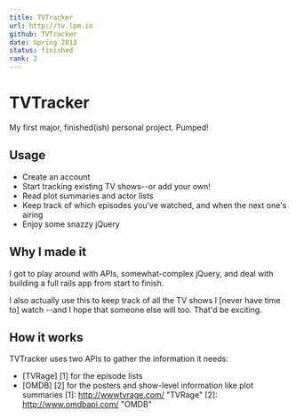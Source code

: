 ```yaml
---
title: TVTracker
url: http://tv.lpm.io
github: TVTracker
date: Spring 2013
status: finished
rank: 2
---
```

TVTracker
=========

My first major, finished(ish) personal project. Pumped!

Usage
-----
* Create an account
* Start tracking existing TV shows--or add your own!
* Read plot summaries and actor lists
* Keep track of which episodes you've watched, and when the next one's airing
* Enjoy some snazzy jQuery

Why I made it
-------------
I got to play around with APIs, somewhat-complex jQuery, and deal with building a 
full rails app from start to finish.

I also actually use this to keep track of all the TV shows I [never have time to] watch
--and I hope that someone else will too. That'd be exciting.

How it works
-------------
TVTracker uses two APIs to gather the information it needs:
* [TVRage] [1] for the episode lists
* [OMDB] [2] for the posters and show-level information like plot summaries
  [1]: http://wwwtvrage.com/ "TVRage"
  [2]: http://www.omdbapi.com/ "OMDB"
